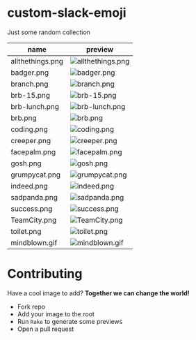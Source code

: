 # custom-slack-emoji
Just some random collection

|name|preview|
|----|-------|
|allthethings.png|![allthethings.png](https://raw.githubusercontent.com/minton/custom-slack-emoji/master/allthethings.png)|
|badger.png|![badger.png](https://raw.githubusercontent.com/minton/custom-slack-emoji/master/badger.png)|
|branch.png|![branch.png](https://raw.githubusercontent.com/minton/custom-slack-emoji/master/branch.png)|
|brb-15.png|![brb-15.png](https://raw.githubusercontent.com/minton/custom-slack-emoji/master/brb-15.png)|
|brb-lunch.png|![brb-lunch.png](https://raw.githubusercontent.com/minton/custom-slack-emoji/master/brb-lunch.png)|
|brb.png|![brb.png](https://raw.githubusercontent.com/minton/custom-slack-emoji/master/brb.png)|
|coding.png|![coding.png](https://raw.githubusercontent.com/minton/custom-slack-emoji/master/coding.png)|
|creeper.png|![creeper.png](https://raw.githubusercontent.com/minton/custom-slack-emoji/master/creeper.png)|
|facepalm.png|![facepalm.png](https://raw.githubusercontent.com/minton/custom-slack-emoji/master/facepalm.png)|
|gosh.png|![gosh.png](https://raw.githubusercontent.com/minton/custom-slack-emoji/master/gosh.png)|
|grumpycat.png|![grumpycat.png](https://raw.githubusercontent.com/minton/custom-slack-emoji/master/grumpycat.png)|
|indeed.png|![indeed.png](https://raw.githubusercontent.com/minton/custom-slack-emoji/master/indeed.png)|
|sadpanda.png|![sadpanda.png](https://raw.githubusercontent.com/minton/custom-slack-emoji/master/sadpanda.png)|
|success.png|![success.png](https://raw.githubusercontent.com/minton/custom-slack-emoji/master/success.png)|
|TeamCity.png|![TeamCity.png](https://raw.githubusercontent.com/minton/custom-slack-emoji/master/TeamCity.png)|
|toilet.png|![toilet.png](https://raw.githubusercontent.com/minton/custom-slack-emoji/master/toilet.png)|
|mindblown.gif|![mindblown.gif](https://raw.githubusercontent.com/minton/custom-slack-emoji/master/mindblown.gif)|

# Contributing

Have a cool image to add? **__Together we can change the world!__**
* Fork repo
* Add your image to the root
* Run `Rake` to generate some previews
* Open a pull request

